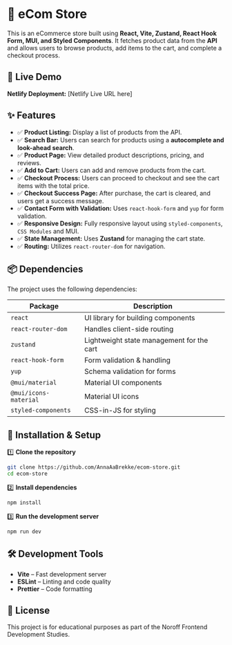 # 🛒 eCom Store

This is an eCommerce store built using **React, Vite, Zustand, React Hook Form, MUI, and Styled Components**. It fetches product data from the **API** and allows users to browse products, add items to the cart, and complete a checkout process.

## 🚀 Live Demo

**Netlify Deployment:** [Netlify Live URL here]

## ✨ Features

- ✅ **Product Listing:** Display a list of products from the API.
- ✅ **Search Bar:** Users can search for products using a **autocomplete and look-ahead search**.
- ✅ **Product Page:** View detailed product descriptions, pricing, and reviews.
- ✅ **Add to Cart:** Users can add and remove products from the cart.
- ✅ **Checkout Process:** Users can proceed to checkout and see the cart items with the total price.
- ✅ **Checkout Success Page:** After purchase, the cart is cleared, and users get a success message.
- ✅ **Contact Form with Validation:** Uses `react-hook-form` and `yup` for form validation.
- ✅ **Responsive Design:** Fully responsive layout using `styled-components`, `CSS Modules` and MUI.
- ✅ **State Management:** Uses **Zustand** for managing the cart state.
- ✅ **Routing:** Utilizes `react-router-dom` for navigation.

## 📦 Dependencies

The project uses the following dependencies:

| Package               | Description                               |
| --------------------- | ----------------------------------------- |
| `react`               | UI library for building components        |
| `react-router-dom`    | Handles client-side routing               |
| `zustand`             | Lightweight state management for the cart |
| `react-hook-form`     | Form validation & handling                |
| `yup`                 | Schema validation for forms               |
| `@mui/material`       | Material UI components                    |
| `@mui/icons-material` | Material UI icons                         |
| `styled-components`   | CSS-in-JS for styling                     |

## 🔧 Installation & Setup

1️⃣ **Clone the repository**

```bash
git clone https://github.com/AnnaAaBrekke/ecom-store.git
cd ecom-store
```

2️⃣ **Install dependencies**

```bash
npm install
```

3️⃣ **Run the development server**

```bash
npm run dev
```

## 🛠️ Development Tools

- **Vite** – Fast development server
- **ESLint** – Linting and code quality
- **Prettier** – Code formatting

## 📜 License

This project is for educational purposes as part of the Noroff Frontend Development Studies.
